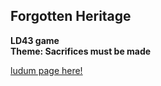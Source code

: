 ## Forgotten Heritage
  
**LD43 game**  
**Theme: Sacrifices must be made** 

[ludum page here!](https://ldjam.com/events/ludum-dare/43/forgotten-heritage)
